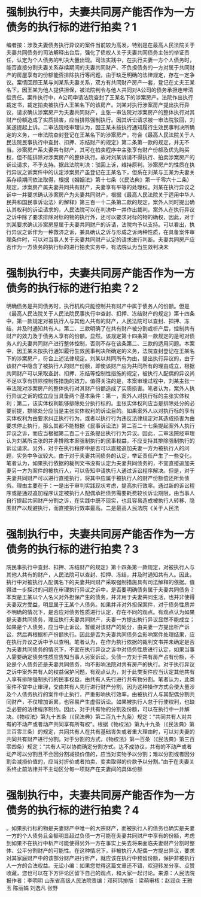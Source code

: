 # 强制执行中，夫妻共同房产能否作为一方债务的执行标的进行拍卖？1

编者按：涉及夫妻债务执行异议的案件当前较为高发，特别是在最高人民法院关于夫妻共同债务的司法解释出台后，强化了债权人关于夫妻共同债务主张的举证责任，认定为个人债务的判决大量出现。司法实践中，在执行夫妻一方个人债务时，能否直接分割夫妻关系存续期间的夫妻共同财产、不负担债务的一方对属于共同财产的房屋享有的份额能否排除执行等问题，由于缺乏明确的法律规定，存在一定争议。案情回顾王某与刘某系夫妻关系，双方有共同财产房产一套，登记在丈夫王某名下，因王某为他人提供担保，被法院判令与他人共同对A公司的债务承担连带清偿责任。案件执行中，A公司申请法院查封了王某名下的涉案房产。法院作出执行裁定书，裁定拍卖被执行人王某名下的该房产。刘某对执行涉案房产提出执行异议，请求确认涉案房产为夫妻共同财产，主张一审法院对涉案房产的整体执行对其财产份额造成了实质损害，应当排除强制执行。因其诉讼请求被一审法院驳回，刘某遂提起上诉。二审法院经审理认为，因王某未按执行通知履行生效民事判决所确定的义务，一审法院查封登记在王某名下的涉案房产，符合《最高人民法院关于人民法院民事执行中查封、扣押、冻结财产的规定》第二条第一款的规定，并无不当。涉案房产系夫妻共有财产，其可在拍卖程序中主张享有财产份额及优先购买权，但不能排除对涉案房产的整体执行。故对刘某诉请不得执行、拍卖涉案房产的诉讼请求，不予支持。据此法院判决：驳回上诉，维持原判。涉案房产的性质在执行异议之诉案件中的认定涉案房产虽登记在王某名下，但系在刘某与王某为夫妻关系存续期间依法取得，根据《婚姻法》第十七条（《民法典》第一千零六十二条）规定，涉案房产属夫妻共同共有财产，夫妻享有平等的处理权。刘某在执行异议之诉中一并要求确认涉案房产为夫妻共同财产，根据《最高人民法院关于适用中华人民共和国民事诉讼法〉的解释》第三百一十二条第二款的规定，案外人同时提出确认其权利的诉讼请求的，人民法院可以在判决中一并作出裁判。案外人在执行异议之诉中除了要求排除对标的物的执行外，还可以要求对标的物的确权，因此，对于刘某要求确认涉案房屋属于夫妻共同财产的诉请，法院均予以支持。可以看出，执行异议之诉作为一种救济之诉，兼具确认之诉与形成之诉两种性质，在具备案件审理条件时，可以对当事人关于夫妻共同财产认定的请求进行判断。夫妻共同房产应否作为一方债务的执行标的进行拍卖实务中，有法院认为当生效判决未

# 强制执行中，夫妻共同房产能否作为一方债务的执行标的进行拍卖？2

明确债务是共同债务时，执行机构只能控制共有财产中属于债务人的份额。但是《最高人民法院关于人民法院民事执行中查封、扣押、冻结财产的规定》第十四条中，第一款规定对被执行人与其他人共有的财产，人民法院可以查封、扣押、冻结，并及时通知共有人。第二、三款明确了在共有财产被分割或析产后，控制共有财产的效力及于债务人享有的份额。显然，该规定第十四条第一款规定的是可对债务人的夫妻共同财产进行整体控制，否则不存在该条第二、三款的适用问题。本案中，因王某未按执行通知履行生效民事判决所确定的义务，法院查封登记在王某名下的涉案房产，符合上述法律规定。刘某以共同所有为由，提出执行异议的，由于该财产中隐含了被执行人的财产份额，即使该财产应为共同所有的理由成立，根据共同财产可以采取查封、扣押、冻结等控制性措施的规定，被执行人配偶的异议尚不足以享有排除控制性措施的效力。值得关注的是，本案审理过程中，刘某主张一审法院对涉案房产的整体执行对其财产份额造成了实质损害。笔者认为，案外人执行异议之诉的成立应当具备两个基本条件：第一，案外人对执行标的主张实体权利；第二，该实体权利能够排除处分执行标的。主张实体权利应当是排除处分的必要前提，排除处分应当是主张实体权利的诉讼目的。如果案外人以对执行标的享有实体权利为由要求纠正执行行为，或者以执行行为违反法律规定对其造成损害为由要求停止执行，那么其都不能根据《民事诉讼法》第二百二十七条提起案外人执行异议之诉，而应当根据第二百二十五条提出执行行为异议。因此，二审法院经审理认为刘某所主张的并非排除本案强制执行的民事权益，不应支持其排除强制执行的诉讼请求。另外，对于在执行程序中是否可以直接追加夫妻一方为被执行人的问题，实务中争议较大。由于对于夫妻共同债务的认定，举证责任产生了一些变化，笔者认为，如果执行依据的裁判文书没有认定为夫妻共同债务的，不宜直接追加夫妻另一方为案件的被执行人，可以告知申请执行人通过诉讼程序解决。但是，对于夫妻共同财产可以进行直接执行，将其中应属于被执行人的财产份额偿还所负债务。理由主要在于：一是出于审判实践现状考虑，提高执行效率。通过新的诉讼程序或是通过追加程序认定被执行人配偶承担债务需要耗费较长诉讼期限，由当事人自行提起共同财产分割之诉，在实践中既不现实，也且容易造成被执行人转移、隐匿财产以规避执行，而直接执行效率最高。二是最高人民法院《关于人民法

# 强制执行中，夫妻共同房产能否作为一方债务的执行标的进行拍卖？3

院民事执行中查封、扣押、冻结财产的规定》第十四条第一款规定，对被执行人与其他人共有的财产，人民法院可以查封、扣押、冻结，并及时通知共有人。因此，执行中对被执行人配偶名下的夫妻共同财产采取强制措施具有司法解释的依据。值得进一步探讨的问题在审理执行异议之诉中，是否要明确债务属于夫妻共同债务？本案是王某以个人名义对外担保产生的债务，并非用于夫妻共同生活，也并非使得夫妻双方受益，明显属于王某个人债务。如果并非对外担保案件，对于债务性质并不明确的情况下，是否应对债务性质进行认定，存在不同的观点。有观点认为如果是夫妻共同债务，理应执行夫妻共同财产，夫妻一方提出执行异议显然不能成立；如果是个人债务，应当中止诉讼，暂缓对该财产的处分，由夫妻一方提出析产诉讼，然后再根据析产份额执行。因此是否为夫妻共同债务会影响案件处理结果，应在执行异议之诉中予以查明。笔者认为，在作为执行依据的裁判文书并未确定是否为夫妻共同债务的情况下，不宜在执行异议之诉中对债务性质进行认定，如果当事人需要确定债务性质应告知当事人另案诉讼。负债一方对于共有房产占有份额，不论是个人债务还是夫妻共同债务，均不影响法院对共有房产的执行。对于执行异议之诉中案外共有人的权益保护问题，有观点认为，对于此类案件应当认定其他共有人享有排除强制执行的民事权益，由共有人先行进行共有物分割。笔者认为，此类案件不宜中止审理，交由共有人先行进行财产分割，因为这种操作方式会使大量涉及个人债务执行的案件中止执行，严重影响执行效率。由被执行人与其配偶分割共同财产，不仅增加诉累，也容易产生虚假诉讼。如果被执行人怠于行使权利，也缺乏必要的法律程序制约。因此，对于共有物的分割及份额，可以在执行中一并解决。《物权法》第九十五条（《民法典》第二百九十九条）规定：“共同共有人对共有的不动产或者动产共同享有所有权”。根据《物权法》第九十九条（《民法典》第三百零三条）的规定，共同共有人在共有基础丧失或者重大理由时，可以对夫妻的共同共有财产进行分割。对于分割的方式，《物权法》第一百条（《民法典》第三百零四条）规定：“共有人可以协商确定分割方式。达不成协议，共有的不动产或者动产可以分割且不会因分割减损价值的，应当对实物予以分割；难以分割或者因分割会减损价值的，应当对折价或者拍卖、变卖取得的价款予以分割。”由于在夫妻关系终止前法律并不主动区分每一项财产在夫妻间的具体份额

# 强制执行中，夫妻共同房产能否作为一方债务的执行标的进行拍卖？4

。如果执行标的物是夫妻财产中唯一的大宗财产，而被执行人的债务也确实是夫妻一方的个人债务且金额明显超过负债一方可能在夫妻共同财产中享有的份额，考虑到如果不在执行中析产可能使得另外一方在事实上失去将来面临夫妻财产分割时整体、公平分割财产的可能性。在这种情况下，非被执行人配偶一方提出异议，要求对其家庭财产中的该部分财产进行析产，就应该在执行中预留份额，保护非被执行人一方的合法权益。无讼小编：如果您觉得这篇文章还不错，欢迎转发分享、点赞收藏，您也可以在下方评论区留下自己的观点，和大家一起讨论。来源：人民法院报作者：李明明 山东省高级人民法院责编：邓珂玮排版：梁萌审核：赵润众 王雅玉 陈丽娟 刘逸凡 张野

